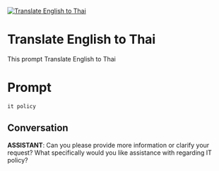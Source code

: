 
[![Translate English to Thai](https://flow-prompt-covers.s3.us-west-1.amazonaws.com/icon/minimalist/mini_9.png)]()
# Translate English to Thai 
This prompt Translate English to Thai

# Prompt

```
it policy
```

## Conversation

**ASSISTANT**: Can you please provide more information or clarify your request? What specifically would you like assistance with regarding IT policy?


